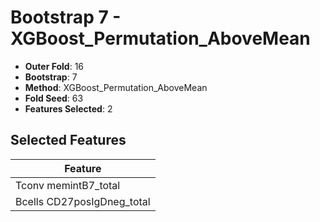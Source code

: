 # Bootstrap 7 - XGBoost_Permutation_AboveMean

- **Outer Fold**: 16
- **Bootstrap**: 7
- **Method**: XGBoost_Permutation_AboveMean
- **Fold Seed**: 63
- **Features Selected**: 2

## Selected Features

| Feature |
|---------|
| Tconv memintB7_total |
| Bcells CD27posIgDneg_total |
